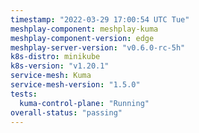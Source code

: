 ```yaml
---
timestamp: "2022-03-29 17:00:54 UTC Tue"
meshplay-component: meshplay-kuma
meshplay-component-version: edge
meshplay-server-version: "v0.6.0-rc-5h"
k8s-distro: minikube
k8s-version: "v1.20.1"
service-mesh: Kuma
service-mesh-version: "1.5.0"
tests:
  kuma-control-plane: "Running"
overall-status: "passing"
---
```

